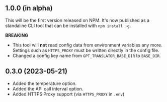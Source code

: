 ## 1.0.0 (in alpha)

This will be the first version released on NPM. It's now published as a standaline CLI tool that can be installed with `npm install -g`.

**BREAKING**

- This tool will **not** read config data from environment variables any more. Settings such as `HTTPS_PROXY` must be written directly in the config file.
- Changed a config key name from `GPT_TRANSLATOR_BASE_DIR` to `BASE_DIR`.

## 0.3.0 (2023-05-21)

- Added the temperature option.
- Added the API call interval option.
- Added HTTPS Proxy support (via `HTTPS_PROXY` in `.env`)
